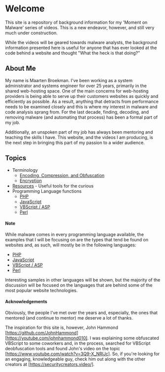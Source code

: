 # Welcome
This site is a repository of background information for my 'Moment on Malware' series of videos. This is a new endeavor, however, and still very much under construction.

While the videos will be geared towards malware analysts, the background information presented here is useful for anyone that has ever looked at the code behind a website and thought "What the heck is that doing?"

## About Me
My name is Maarten Broekman. I've been working as a system administrator and systems engineer for over 25 years, primarily in the shared web-hosting space. One of the main concerns for web-hosting providers is being able to serve up their customers websites as quickly and efficiently as possible. As a result, anything that detracts from performance needs to be examined closely and this is where my interest in malware and code analysis sprang from. For the last decade, finding, decoding, and removing malware (and automating that process) has been a formal part of my job.

Additionally, an unspoken part of my job has always been mentoring and teaching the skills I have. This website, and the videos I am producing, is the next step in bringing this part of my passion to a wider audience.

## Topics
* Terminology
  * [Encoding, Compression, and Obfuscation](Encoding.md)
  * [Encryption](Encrypting.md)
* [Resources](Resources.md) - Useful tools for the curious
* Programming Language functions
  * [PHP](Php.md)
  * [JavaScript](JavaScript.md)
  * [VBScript / ASP](VBScript.md)
  * [Perl](Perl.md)

#### Note
While malware comes in every programming language available, the examples that I will be focusing on are the types that tend be found on websites and, as such, will mostly be in the following languages:
* [PHP](Php.md)
* [JavaScript](JavaScript.md)
* [VBScript / ASP](VBScript.md)
* [Perl](Perl.md)

Interesting samples in other languages will be shown, but the majority of the discussion will be focused on the languages that are behind some of the most popular website technologies.

#### Acknowledgements
Obviously, the people I've met over the years and, especially, the ones that mentored (and continue to mentor) me deserve a lot of thanks.

The inspiration for this site is, however, John Hammond [https://github.com/JohnHammond] [https://youtube.com/johnhammond010]. I was explaining some obfuscated VBScript to some coworkers and, in the process, searched for VBScript deobfuscation tools and found John's video on the topic [https://www.youtube.com/watch?v=3Q9-X_NRlJc]. So, if you're looking for an engaging, knowledgeable guy, check him out along with the other creators at [https://securitycreators.video/].
